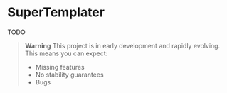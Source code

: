 # SuperTemplater

<!-->TODO<!-->

> **Warning** This project is in early development and rapidly evolving. This means you can expect:
> * Missing features
> * No stability guarantees
> * Bugs
